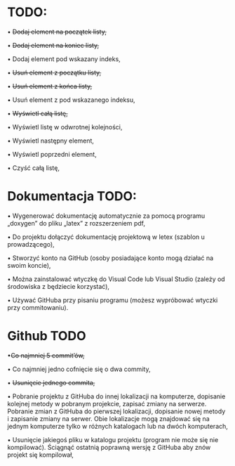 # TODO:

• ~~Dodaj element na początek listy,~~

• ~~Dodaj element na koniec listy,~~

• Dodaj element pod wskazany indeks,

• ~~Usuń element z początku listy,~~ 

• ~~Usuń element z końca listy,~~ 

• Usuń element z pod wskazanego indeksu,

• ~~Wyświetl całą listę,~~

• Wyświetl listę w odwrotnej kolejności,

• Wyświetl następny element,

• Wyświetl poprzedni element,

• Czyść całą listę,

# Dokumentacja TODO:

• Wygenerować dokumentację automatycznie za pomocą programu „doxygen” do pliku „latex”
z rozszerzeniem pdf,

• Do projektu dołączyć dokumentację projektową w letex (szablon u prowadzącego),

• Stworzyć konto na GitHub (osoby posiadające konto mogą działać na swoim koncie),

• Można zainstalować wtyczkę do Visual Code lub Visual Studio (zależy od środowiska
z będziecie korzystać),

• Używać GitHuba przy pisaniu programu (możesz wypróbować wtyczki przy commitowaniu).

# Github TODO
•~~Co najmniej 5 commit’ów,~~

• Co najmniej jedno cofnięcie się o dwa commity,

• ~~Usunięcie jednego commita,~~

• Pobranie projektu z GitHuba do innej lokalizacji na komputerze, dopisanie kolejnej metody
w pobranym projekcie, zapisać zmiany na serwerze. Pobranie zmian z GitHuba do pierwszej
lokalizacji, dopisanie nowej metody i zapisanie zmiany na serwer. Obie lokalizacje mogą
znajdować się na jednym komputerze tylko w różnych katalogach lub na dwóch komputerach,

• Usunięcie jakiegoś pliku w katalogu projektu (program nie może się nie kompilować).
Ściągnąć ostatnią poprawną wersję z GitHuba aby znów projekt się kompilował,

